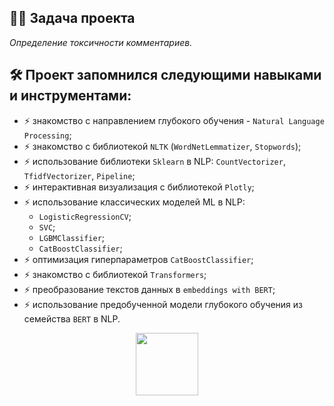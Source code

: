 ## :man_technologist: Задача проекта
*Определение токсичности комментариев.*
## :hammer_and_wrench: Проект запомнился следующими навыками и инструментами:
- :zap: знакомство с направлением глубокого обучения - `Natural Language Processing`;
- :zap: знакомство с библиотекой `NLTK` (`WordNetLemmatizer`, `Stopwords`);
- :zap: использование библиотеки `Sklearn` в NLP: `CountVectorizer`, `TfidfVectorizer`, `Pipeline`;
- :zap: интерактивная визуализация с библиотекой `Plotly`;
- :zap: использование классических моделей ML в NLP:
  - `LogisticRegressionCV`;
  - `SVC`;
  - `LGBMClassifier`;
  - `CatBoostClassifier`;
- :zap: оптимизация гиперпараметров `CatBoostClassifier`;
- :zap: знакомство с библиотекой `Transformers`;
- :zap: преобразование текстов данных в `embeddings with BERT`;
- :zap: использование предобученной модели глубокого обучения из семейства `BERT` в NLP.

<div id="header" align="center">
  <img src="https://media.giphy.com/media/gjrYDwbjnK8x36xZIO/giphy.gif" width="100"/>
</div>
